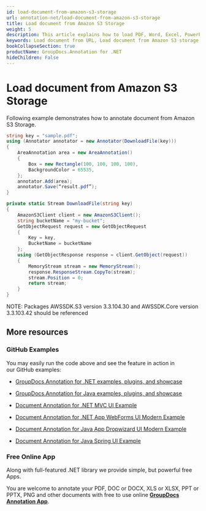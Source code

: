 ```yaml
---
id: load-document-from-amazon-s3-storage
url: annotation-net/load-document-from-amazon-s3-storage
title: Load document from Amazon S3 Storage
weight: 5
description: This article explains how to load PDF, Word, Excel, PowerPoint documents from Amazon S3 storage when using GroupDocs.Annotation for .NET.
keywords: Load document from URL, Load document from Amazon S3 storage GroupDocs.Annotation
bookCollapseSection: true
productName: GroupDocs.Annotation for .NET
hideChildren: False
---
```


# Load document from Amazon S3 Storage

Following example demonstrates how to annotate document from Amazon S3 Storage.

```csharp
string key = "sample.pdf";
using (Annotator annotator = new Annotator(DownloadFile(key)))
{
	AreaAnnotation area = new AreaAnnotation()
	{
		Box = new Rectangle(100, 100, 100, 100),
		BackgroundColor = 65535,
	};
	annotator.Add(area);
	annotator.Save(“result.pdf”);
}

private static Stream DownloadFile(string key)
{
	AmazonS3Client client = new AmazonS3Client();
	string bucketName = "my-bucket";
	GetObjectRequest request = new GetObjectRequest
	{
		Key = key,
		BucketName = bucketName
	};
	using (GetObjectResponse response = client.GetObject(request))
	{
		MemoryStream stream = new MemoryStream();
		response.ResponseStream.CopyTo(stream);
		stream.Position = 0;
		return stream;
	}
}
```

NOTE: Packages AWSSDK.S3 version 3.3.104.30 and AWSSDK.Core version 3.3.103.42 should be referenced

## More resources

### GitHub Examples

You may easily run the code above and see the feature in action in our GitHub examples:

*   [GroupDocs.Annotation for .NET examples, plugins, and showcase](https://github.com/groupdocs-annotation/GroupDocs.Annotation-for-.NET)
    
*   [GroupDocs.Annotation for Java examples, plugins, and showcase](https://github.com/groupdocs-annotation/GroupDocs.Annotation-for-Java)
    
*   [Document Annotation for .NET MVC UI Example](https://github.com/groupdocs-annotation/GroupDocs.Annotation-for-.NET-MVC) 
    
*   [Document Annotation for .NET App WebForms UI Modern Example](https://github.com/groupdocs-annotation/GroupDocs.Annotation-for-.NET-WebForms)
    
*   [Document Annotation for Java App Dropwizard UI Modern Example](https://github.com/groupdocs-annotation/GroupDocs.Annotation-for-Java-Dropwizard)
    
*   [Document Annotation for Java Spring UI Example](https://github.com/groupdocs-annotation/GroupDocs.Annotation-for-Java-Spring)
    

### Free Online App

Along with full-featured .NET library we provide simple, but powerful free Apps.

You are welcome to annotate your PDF, DOC or DOCX, XLS or XLSX, PPT or PPTX, PNG and other documents with free to use online **[GroupDocs Annotation App](https://products.groupdocs.app/annotation)**.
